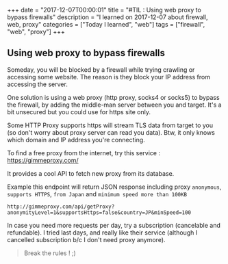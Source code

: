 +++
date = "2017-12-07T00:00:01"
title = "#TIL : Using web proxy to bypass firewalls"
description = "I learned on 2017-12-07 about firewall, web, proxy"
categories = ["Today I learned", "web"]
tags = ["firewall", "web", "proxy"]
+++



## Using web proxy to bypass firewalls

Someday, you will be blocked by a firewall while trying crawling or accessing some website. The reason is they block your IP address from accessing the server.

One solution is using a web proxy (http proxy, socks4 or socks5) to bypass the firewall, by adding the middle-man server between you and target. It's a bit unsecured but you could use for https site only.

Some HTTP Proxy supports https will stream TLS data from target to you (so don't worry about proxy server can read you data). Btw, it only knows which domain and IP address you're connecting.

To find a free proxy from the internet, try this service : https://gimmeproxy.com/

It provides a cool API to fetch new proxy from its database.

Example this endpoint will return JSON response including proxy `anonymous`, `supports HTTPS`, `from Japan` and `minimum speed more than 100KB`

```
http://gimmeproxy.com/api/getProxy?anonymityLevel=1&supportsHttps=false&country=JP&minSpeed=100 
```

In case you need more requests per day, try a subscription (cancelable and refundable). I tried last days, and really like their service (although I cancelled subscription b/c I don't need proxy anymore).

> Break the rules ! ;)
